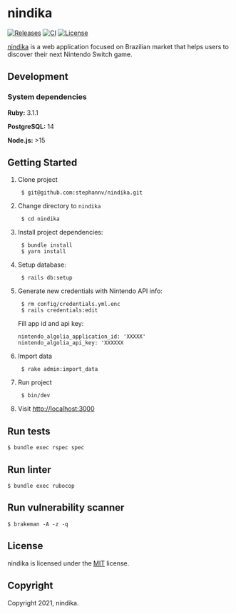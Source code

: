 # nindika
[![Releases](https://img.shields.io/github/v/release/stephannv/nindika)](https://github.com/stephannv/nindika/releases)
[![CI](https://github.com/stephannv/nindika/actions/workflows/ci.yml/badge.svg?branch=main)](https://github.com/stephannv/nindika/actions/workflows/ci.yml?query=branch%3Amain++)
[![License](https://img.shields.io/github/license/stephannv/nindika)](https://github.com/stephannv/nindika/blob/main/LICENSE.txt)

[nindika](https://nindika.com) is a web application focused on Brazilian market that helps users to discover their next Nintendo Switch game.

## Development
### System dependencies
**Ruby:** 3.1.1

**PostgreSQL:** 14

**Node.js:** >15

## Getting Started
1. Clone project

        $ git@github.com:stephannv/nindika.git

2. Change directory to `nindika`

        $ cd nindika

3. Install project dependencies:

        $ bundle install
        $ yarn install

4. Setup database:

        $ rails db:setup


5. Generate new credentials with Nintendo API info:

        $ rm config/credentials.yml.enc
        $ rails credentials:edit

    Fill app id and api key:
      ```
      nintendo_algolia_application_id: 'XXXXX'
      nintendo_algolia_api_key: 'XXXXXX
      ```


6. Import data

        $ rake admin:import_data


7. Run project

        $ bin/dev

8. Visit [http://localhost:3000](http://localhost:3000)

## Run tests

    $ bundle exec rspec spec

## Run linter

    $ bundle exec rubocop

## Run vulnerability scanner

    $ brakeman -A -z -q

## License

nindika is licensed under the [MIT](https://github.com/stephannv/nindika/blob/main/LICENSE.txt) license.

## Copyright
Copyright 2021, nindika.
